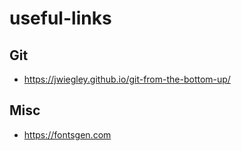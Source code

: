 # useful-links

## Git 
- https://jwiegley.github.io/git-from-the-bottom-up/

## Misc
- https://fontsgen.com
